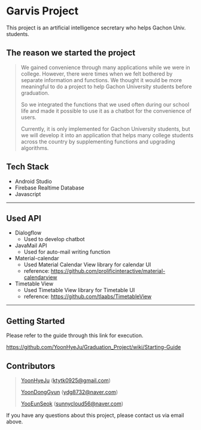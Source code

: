 # Garvis Project
This project is an artificial intelligence secretary who helps Gachon Univ. students.


## The reason we started the project

> We gained convenience through many applications while we were in college. However, there were times when we felt bothered by separate information and functions.
We thought it would be more meaningful to do a project to help Gachon University students before graduation.
>
> So we integrated the functions that we used often during our school life and made it possible to use it as a chatbot for the convenience of users.
>
> Currently, it is only implemented for Gachon University students, but we will develop it into an application that helps many college students across the country by supplementing functions and upgrading algorithms.

## Tech Stack

* Android Studio
* Firebase Realtime Database
* Javascript

-----------------

## Used API

* Dialogflow
  - Used to develop chatbot
* JavaMail API
  - Used for auto-mail writing function
* Material-calendar
  - Used Material Calendar View library for calendar UI
  - reference: https://github.com/prolificinteractive/material-calendarview
* Timetable View
  - Used Timetable View library for Timetable UI
  - reference: https://github.com/tlaabs/TimetableView

--------------

## Getting Started

Please refer to the guide through this link for execution.

https://github.com/YoonHyeJu/Graduation_Project/wiki/Starting-Guide

## Contributors

>[YoonHyeJu](https://github.com/YoonHyeJu) (ktytk0925@gmail.com)
>
>[YoonDongGyun](https://github.com/YoonDongGyun) (ydg8732@naver.com)
>
>[YooEunSeok](https://github.com/YooEunseok) (sunnycloud56@naver.com)

If you have any questions about this project, please contact us via email above.


 

 
